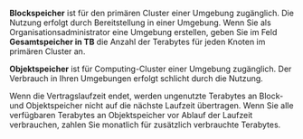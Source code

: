 **Blockspeicher** ist für den primären Cluster einer Umgebung zugänglich. Die Nutzung erfolgt durch Bereitstellung in einer Umgebung. Wenn Sie als Organisationsadministrator eine Umgebung erstellen, geben Sie im Feld **Gesamtspeicher in TB** die Anzahl der Terabytes für jeden Knoten im primären Cluster an.

**Objektspeicher** ist für Computing-Cluster einer Umgebung zugänglich. Der Verbrauch in Ihren Umgebungen erfolgt schlicht durch die Nutzung.

Wenn die Vertragslaufzeit endet, werden ungenutzte Terabytes an Block- und Objektspeicher nicht auf die nächste Laufzeit übertragen. Wenn Sie alle verfügbaren Terabytes an Objektspeicher vor Ablauf der Laufzeit verbrauchen, zahlen Sie monatlich für zusätzlich verbrauchte Terabytes.
